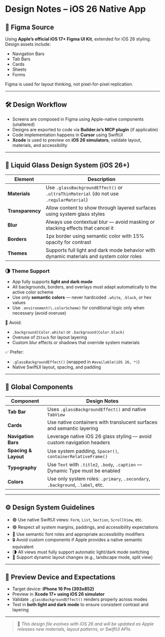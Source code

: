 # Design Notes – iOS 26 Native App

## 🎨 Figma Source

Using **Apple’s official iOS 17+ Figma UI Kit**, extended for iOS 26 styling.  
Design assets include:
- Navigation Bars
- Tab Bars
- Cards
- Sheets
- Forms

Figma is used for layout thinking, not pixel-for-pixel replication.

---

## 🛠️ Design Workflow

- Screens are composed in Figma using Apple-native components (unaltered)
- Designs are exported to code via **Builder.io’s MCP plugin** (if applicable)
- Code implementation happens in **Cursor** using SwiftUI
- **Xcode** is used to preview on **iOS 26 simulators**, validate layout, materials, and accessibility

---

## 🧊 Liquid Glass Design System (iOS 26+)

| Element       | Description |
|---------------|-------------|
| **Materials** | Use `.glassBackgroundEffect()` or `.ultraThinMaterial` (do not use `.regularMaterial`) |
| **Transparency** | Allow content to show through layered surfaces using system glass styles |
| **Blur** | Always use contextual blur — avoid masking or stacking effects that cancel it |
| **Borders** | 1px border using semantic color with 15% opacity for contrast |
| **Themes** | Supports full light and dark mode behavior with dynamic materials and system color roles |

### 🌗 Theme Support

- App fully supports **light and dark mode**
- All backgrounds, borders, and overlays must adapt automatically to the active color scheme
- Use only **semantic colors** — never hardcoded `.white`, `.black`, or hex values
- Use `.environment(\.colorScheme)` for conditional logic only when necessary (avoid overuse)

🛑 Avoid:
- `.background(Color.white)` or `.background(Color.black)`
- Overuse of `ZStack` for layout layering
- Custom blur effects or shadows that override system materials

✅ Prefer:
- `.glassBackgroundEffect()` (wrapped in `#available(iOS 26, *)`)
- Native SwiftUI layout, spacing, and padding

---

## 🧩 Global Components

| Component        | Design Notes |
|------------------|---------------|
| **Tab Bar**      | Uses `.glassBackgroundEffect()` and native `TabView` |
| **Cards**        | Use native containers with translucent surfaces and semantic layering |
| **Navigation Bars** | Leverage native iOS 26 glass styling — avoid custom navigation headers |
| **Spacing & Layout** | Use system padding, `Spacer()`, `containerRelativeFrame()` |
| **Typography**   | Use `Text` with `.title2`, `.body`, `.caption` — Dynamic Type must be enabled |
| **Colors**       | Use only system roles: `.primary`, `.secondary`, `.background`, `.label`, etc. |

---

## ⚙️ Design System Guidelines

- 🟢 Use native SwiftUI views: `Form`, `List`, `Section`, `ScrollView`, etc.
- 🟢 Respect all system margins, paddings, and accessibility expectations
- 🔁 Use semantic font roles and appropriate accessibility modifiers
- 🔒 Avoid custom components if Apple provides a native semantic equivalent
- 🌗 All views must fully support automatic light/dark mode switching
- 🔀 Support dynamic layout changes (e.g., landscape mode, split view)

---

## 🧪 Preview Device and Expectations

- Target device: **iPhone 16 Pro (393x852)**
- Preview in **Xcode 17+ using iOS 26 simulator**
- Validate `.glassBackgroundEffect()` renders properly across modes
- Test in **both light and dark mode** to ensure consistent contrast and layering

---

> 🔁 _This design file evolves with iOS 26 and will be updated as Apple releases new materials, layout patterns, or SwiftUI APIs._